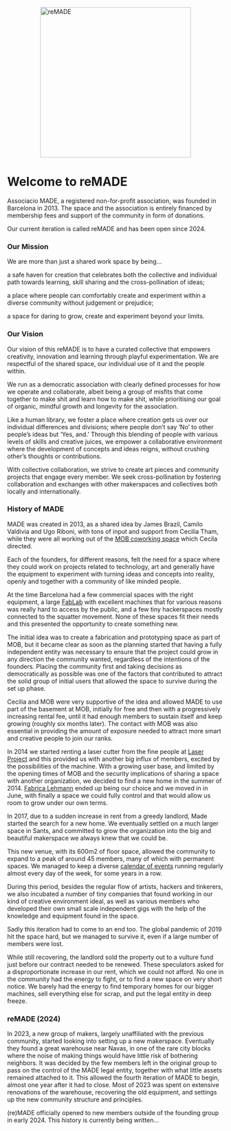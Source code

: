 <img src="../images/remade-logo.svg" alt="reMADE" width="350" style="display:block; margin-inline:auto;"/>

# Welcome to reMADE

Associacio MADE, a registered non-for-profit association, was founded in Barcelona in 2013\. The space and the association is entirely financed by membership fees and support of the community in form of donations.

Our current iteration is called reMADE and has been open since 2024.

### Our Mission

We are more than just a shared work space by being…

a safe haven for creation that celebrates both the collective and individual path towards learning, skill sharing and the cross-pollination of ideas;

a place where people can comfortably create and experiment within a diverse community without judgement or prejudice;

a space for daring to grow, create and experiment beyond your limits.

### Our Vision

Our vision of this reMADE is to have a curated collective that empowers creativity, innovation and learning through playful experimentation. We are respectful of the shared space, our individual use of it and the people within.

We run as a democratic association with clearly defined processes for how we operate and collaborate, albeit being a group of misfits that come together to make shit and learn how to make shit, while prioritising our goal of organic, mindful growth and longevity for the association.

Like a human library, we foster a place where creation gets us over our individual differences and divisions; where people don’t say ‘No’ to other people’s ideas but ‘Yes, and.’ Through this blending of people with various levels of skills and creative juices, we empower a collaborative environment where the development of concepts and ideas reigns, without crushing other’s thoughts or contributions.

With collective collaboration, we strive to create art pieces and community projects that engage every member. We seek cross-pollination by fostering collaboration and exchanges with other makerspaces and collectives both locally and internationally.

### History of MADE

MADE was created in 2013, as a shared idea by James Brazil, Camilo Valdivia and Ugo Riboni, with tons of input and support from Cecilia Tham, while they were all working out of the [MOB coworking space](https://mob-barcelona.com/) which Cecila directed.

Each of the founders, for different reasons, felt the need for a space where they could work on projects related to technology, art and generally have the equipment to experiment with turning ideas and concepts into reality, openly and together with a community of like minded people.

At the time Barcelona had a few commercial spaces with the right equipment, a large [FabLab](https://fablabbcn.org) with excellent machines that for various reasons was really hard to access by the public, and a few tiny hackerspaces mostly connected to the squatter movement. None of these spaces fit their needs and this presented the opportunity to create something new.

The initial idea was to create a fabrication and prototyping space as part of MOB, but it became clear as soon as the planning started that having a fully independent entity was necessary to ensure that the project could grow in any direction the community wanted, regardless of the intentions of the founders. Placing the community first and taking decisions as democratically as possible was one of the factors that contributed to attract the solid group of initial users that allowed the space to survive during the set up phase.

Cecilia and MOB were very supportive of the idea and allowed MADE to use part of the basement at MOB, initially for free and then with a progressively increasing rental fee, until it had enough members to sustain itself and keep growing (roughly six months later). The contact with MOB was also essential in providing the amount of exposure needed to attract more smart and creative people to join our ranks.

In 2014 we started renting a laser cutter from the fine people at [Laser Project](https://www.laserproject.es/) and this provided us with another big influx of members, excited by the possibilities of the machine. With a growing user base, and limited by the opening times of MOB and the security implications of sharing a space with another organization, we decided to find a new home in the summer of 2014\. [Fabrica Lehmann](https://www.fabricalehmann.barcelona/) ended up being our choice and we moved in in June, with finally a space we could fully control and that would allow us room to grow under our own terms.

In 2017, due to a sudden increase in rent from a greedy landlord, Made started the search for a new home. 
We eventually settled on a much larger space in Sants, and committed to grow the organization into the big and beautiful makerspace we always knew that we could be.

This new venue, with its 600m2 of floor space, allowed the community to expand to a peak of around 45 members, many of which with permanent spaces.
We managed to keep a diverse [calendar of events](./workshops-and-events.md#our-calendar) running regularly almost every day of the week, for some years in a row.

During this period, besides the regular flow of artists, hackers and tinkerers, we also incubated a number of tiny companies that found working in our kind of creative environment ideal, as well as various members who developed their own small scale independent gigs with the help of the knowledge and equipment found in the space.

Sadly this iteration had to come to an end too. The global pandemic of 2019 hit the space hard, but we managed to survive it, even if a large number of members were lost.

While still recovering, the landlord sold the property out to a vulture fund just before our contract needed to be renewed. These speculators asked for a disproportionate increase in our rent, which we could not afford. No one in the community had the energy to fight, or to find a new space on very short notice. 
We barely had the energy to find temporary homes for our bigger machines, sell everything else for scrap, and put the legal entity in deep freeze.

### reMADE (2024)

In 2023, a new group of makers, largely unaffiliated with the previous community, started looking into setting up a new makerspace.
Eventually they found a great warehouse near Navas, in one of the rare city blocks where the noise of making things would have little risk of bothering neighbors.
It was decided by the few members left in the original group to pass on the control of the MADE legal entity, together with what little assets remained attached to it.
This allowed the fourth iteration of MADE to begin, almost one year after it had to close.
Most of 2023 was spent on extensive renovations of the warehouse, recovering the old equipment, and settings up the new community structure and principles.

(re)MADE officially opened to new members outside of the founding group in early 2024.
This history is currently being written… 
